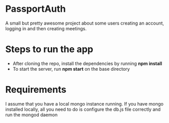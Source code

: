 PassportAuth
==============

A small but pretty awesome project about some users creating an account, logging in and then creating meetings.

Steps to run the app
=====================
* After cloning the repo, install the dependencies by running **npm install**
* To start the server, run **npm start** on the base directory

Requirements
============
I assume that you have a local mongo instance running. If you have mongo installed locally, all you need to do is configure the db.js file correctly and run the mongod daemon
